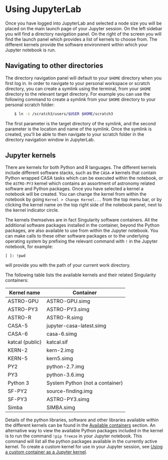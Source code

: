 # Using JupyterLab

Once you have logged into JupyterLab and selected a node size you will be placed on the main launch page of your Jupyter session. On the left sidebar you will find a directory navigation panel. On the right of the screen you will find the launch panel which provides a list of kernels to choose from. The different kernels provide the software environment within which your Jupyter notebook is run.

## Navigating to other directories

The directory navigation panel will default to your `$HOME` directory when you first log in. In order to navigate to your personal workspace or scratch directory, you can create a symlink using the terminal, from your `$HOME` directory to the relevant target directory. For example you can use the following command to create a symlink from your `$HOME` directory to your personal scratch folder:

```bash
	$ ln -s /scratch3/users/$USER $HOME/scratch3
```

The first parameter is the target directory of the symlink, and the second parameter is the location and name of the symlink. Once the symlink is created, you'll be able to then navigate to your scratch folder in the directory navigation window in JupyterLab.

## Jupyter kernels

There are kernels for both Python and R languages. The different kernels include different software stacks, such as the `CASA-#` kernels that contain Python wrapped CASA tasks which can be executed within the notebook, or the `ASTRO-PY3` kernel which contains an assortment of astronomy related software and Python packages. Once you have selected a kernel a notebook will be created. You can change the kernel from within the notebook by going `Kernel > Change Kernel...` from the top menu bar, or by clicking the kernel name on the top right side of the notebook panel, next to the kernel indicator circle.

The kernels themselves are in fact Singularity software containers. All the additional software packages installed in the container, beyond the Python packages, are also available to use from within the Jupyter notebook. You can make calls to these other software packages or to the underlying operating system by prefixing the relevant command with `!` in the Jupyter notebook, for example:

```
[ ]: !pwd
```
will provide you with the path of your current work directory.

The following table lists the available kernels and their related Singularity containers:

| Kernel name                 | Container                                 |
|-----------------------------|-------------------------------------------|
| ASTRO-GPU                   | ASTRO-GPU.simg                            |
| ASTRO-PY3                   | ASTRO-PY3.simg                            |
| ASTRO-R                     | ASTRO-R.simg                              |
| CASA-5                      | jupyter-casa-latest.simg                  |
| CASA-6                      | casa-6.simg                               |
| katcal (public)             | katcal.sif                                |
| KERN-2                      | kern-2.img                                |
| KERN-5                      | kern5.simg                                |
| PY2                         | python-2.7.img                            |
| PY3                         | python-3.6.img                            |
| Python 3                    | System Python (not a container)           |
| SF-PY2                      | source-finding.img                        |
| SF-PY3                      | ASTRO-PY3.simg                            |
| Simba                       | SIMBA.simg                                |

Details of the python libraries, software and other libraries available within the different kernels can be found in the [Available containers](tech_docs/software_environments?id=available-containers) section. An alternative way to view the available Python packages included in the kernel is to run the command `!pip freeze` in your Jupyter notebook. This command will list all the python packages available in the currently active kernel. To create a custom kernel for use in your Jupyter session, see [Using a custom container as a Jupyter kernel](tech_docs/software_environments?id=using-a-custom-container-as-a-jupyter-kernel).